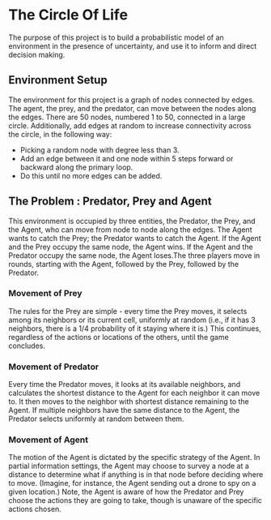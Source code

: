# The Circle Of Life
The purpose of this project is to build a probabilistic model of an environment in the presence of uncertainty, and use it to inform and direct decision making.

## Environment Setup
The environment for this project is a graph of nodes connected by edges. The agent, the prey, and the predator, can move between the nodes along the edges. There are 50 nodes, numbered 1 to 50, connected in a large circle. Additionally, add edges at random to increase connectivity across the circle, in the following way:

- Picking a random node with degree less than 3.
- Add an edge between it and one node within 5 steps forward or backward along the primary loop.
- Do this until no more edges can be added.

## The Problem : Predator, Prey and Agent
This environment is occupied by three entities, the Predator, the Prey, and the Agent, who can move from node to node along the edges. The Agent wants to catch the Prey; the Predator wants to catch the Agent. If the Agent and the Prey occupy the same node, the Agent wins. If the Agent and the Predator occupy the same node, the Agent loses.The three players move in rounds, starting with the Agent, followed by the Prey, followed by the Predator.

### Movement of Prey
The rules for the Prey are simple - every time the Prey moves, it selects among its neighbors or its current cell, uniformly at random (i.e., if it has 3 neighbors, there is a 1/4 probability of it staying where it is.) This continues, regardless of the actions or locations of the others, until the game concludes.

### Movement of Predator
Every time the Predator moves, it looks at its available neighbors, and calculates the shortest distance to the Agent for each neighbor it can move to. It then moves to the neighbor with shortest distance remaining to the Agent. If multiple neighbors have the same distance to the Agent, the Predator selects uniformly at random between them.

### Movement of Agent
The motion of the Agent is dictated by the specific strategy of the Agent. In partial information settings, the Agent may choose to survey a node at a distance to determine what if anything is in that node before deciding where to move. (Imagine, for instance, the Agent sending out a drone to spy on a given location.) Note, the Agent is aware of how the Predator and Prey choose the actions they are going to take, though is unaware of the specific actions chosen.




